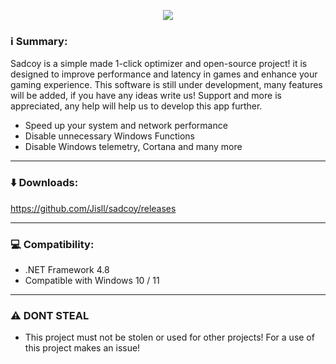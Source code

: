 <p align="center">
		<img src="https://cdn.discordapp.com/attachments/927291995947413515/992529939897274498/Screenshot_1.png">
	</a>
</p> 

### ℹ️ Summary: ###

Sadcoy is a simple made 1-click optimizer and open-source project! it is designed to improve performance and latency in games and enhance your gaming experience.
This software is still under development, many features will be added, if you have any ideas write us! Support and more is appreciated, any help will help us to develop this app further.

* Speed up your system and network performance
* Disable unnecessary Windows Functions
* Disable Windows telemetry, Cortana and many more

<hr>

### ⬇️ Downloads: ###
https://github.com/Jisll/sadcoy/releases

<hr>

### 💻 Compatibility: ###

* .NET Framework 4.8
* Compatible with Windows 10 / 11

<hr>

### ⚠️ DONT STEAL ###

* This project must not be stolen or used for other projects! For a use of this project makes an issue!
